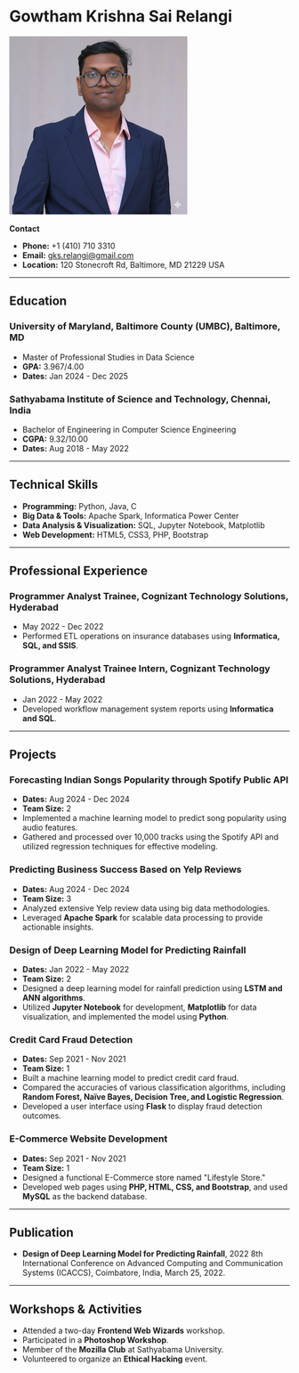 # Gowtham Krishna Sai Relangi

![Gowtham's Headshot Photo](headshot_photo.png)

**Contact**
* **Phone:** +1 (410) 710 3310
* **Email:** gks.relangi@gmail.com
* **Location:** 120 Stonecroft Rd, Baltimore, MD 21229 USA

---

## **Education**

### **University of Maryland, Baltimore County (UMBC)**, Baltimore, MD
* Master of Professional Studies in Data Science
* **GPA:** 3.967/4.00
* **Dates:** Jan 2024 - Dec 2025

### **Sathyabama Institute of Science and Technology**, Chennai, India
* Bachelor of Engineering in Computer Science Engineering
* **CGPA:** 9.32/10.00
* **Dates:** Aug 2018 - May 2022

---

## **Technical Skills**

* **Programming:** Python, Java, C
* **Big Data & Tools:** Apache Spark, Informatica Power Center
* **Data Analysis & Visualization:** SQL, Jupyter Notebook, Matplotlib
* **Web Development:** HTML5, CSS3, PHP, Bootstrap

---

## **Professional Experience**

### **Programmer Analyst Trainee**, Cognizant Technology Solutions, Hyderabad
* May 2022 - Dec 2022
* Performed ETL operations on insurance databases using **Informatica, SQL, and SSIS**.

### **Programmer Analyst Trainee Intern**, Cognizant Technology Solutions, Hyderabad
* Jan 2022 - May 2022
* Developed workflow management system reports using **Informatica and SQL**.

---

## **Projects**

### **Forecasting Indian Songs Popularity through Spotify Public API**
* **Dates:** Aug 2024 - Dec 2024
* **Team Size:** 2
* Implemented a machine learning model to predict song popularity using audio features.
* Gathered and processed over 10,000 tracks using the Spotify API and utilized regression techniques for effective modeling.

### **Predicting Business Success Based on Yelp Reviews**
* **Dates:** Aug 2024 - Dec 2024
* **Team Size:** 3
* Analyzed extensive Yelp review data using big data methodologies.
* Leveraged **Apache Spark** for scalable data processing to provide actionable insights.

### **Design of Deep Learning Model for Predicting Rainfall**
* **Dates:** Jan 2022 - May 2022
* **Team Size:** 2
* Designed a deep learning model for rainfall prediction using **LSTM and ANN algorithms**.
* Utilized **Jupyter Notebook** for development, **Matplotlib** for data visualization, and implemented the model using **Python**.

### **Credit Card Fraud Detection**
* **Dates:** Sep 2021 - Nov 2021
* **Team Size:** 1
* Built a machine learning model to predict credit card fraud.
* Compared the accuracies of various classification algorithms, including **Random Forest, Naïve Bayes, Decision Tree, and Logistic Regression**.
* Developed a user interface using **Flask** to display fraud detection outcomes.

### **E-Commerce Website Development**
* **Dates:** Sep 2021 - Nov 2021
* **Team Size:** 1
* Designed a functional E-Commerce store named "Lifestyle Store."
* Developed web pages using **PHP, HTML, CSS, and Bootstrap**, and used **MySQL** as the backend database.

---

## **Publication**

* **Design of Deep Learning Model for Predicting Rainfall**, 2022 8th International Conference on Advanced Computing and Communication Systems (ICACCS), Coimbatore, India, March 25, 2022.

---

## **Workshops & Activities**

* Attended a two-day **Frontend Web Wizards** workshop.
* Participated in a **Photoshop Workshop**.
* Member of the **Mozilla Club** at Sathyabama University.
* Volunteered to organize an **Ethical Hacking** event.
